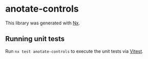 # anotate-controls

This library was generated with [Nx](https://nx.dev).

## Running unit tests

Run `nx test anotate-controls` to execute the unit tests via [Vitest](https://vitest.dev/).
